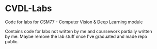 # CVDL-Labs

Code for labs for CSM77 - Computer Vision & Deep Learning module

Contains code for labs not written by me and coursework partially written by me.
Maybe remove the lab stuff once I've graduated and made repo public.